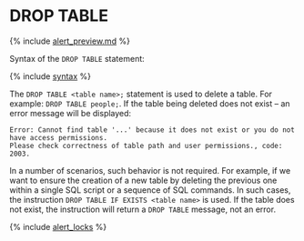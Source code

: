 # DROP TABLE

{% include [alert_preview.md](../_includes/alert_preview.md) %}

Syntax of the `DROP TABLE` statement:

{% include [syntax](../_includes/statements/drop_table/syntax.md) %}

The `DROP TABLE <table name>;` statement is used to delete a table. For example: `DROP TABLE people;`. If the table being deleted does not exist – an error message will be displayed:

```text
Error: Cannot find table '...' because it does not exist or you do not have access permissions.
Please check correctness of table path and user permissions., code: 2003.
```

In a number of scenarios, such behavior is not required. For example, if we want to ensure the creation of a new table by deleting the previous one within a single SQL script or a sequence of SQL commands. In such cases, the instruction `DROP TABLE IF EXISTS <table name>` is used. If the table does not exist, the instruction will return a `DROP TABLE` message, not an error.

{% include [alert_locks](../_includes/alert_locks.md) %}